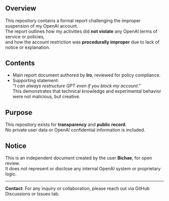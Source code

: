 # 

## Overview

This repository contains a formal report challenging the improper suspension of my OpenAI account.  
The report outlines how my activities did **not violate** any OpenAI terms of service or policies,  
and how the account restriction was **procedurally improper** due to lack of notice or explanation.

## Contents

- Main report document authored by **Iro**, reviewed for policy compliance.
- Supporting statement:  
  *"I can always restructure GPT even if you block my account."*  
  This demonstrates that technical knowledge and experimental behavior were not malicious, but creative.

## Purpose

This repository exists for **transparency** and **public record**.  
No private user data or OpenAI confidential information is included.

## Notice

This is an independent document created by the user **Bichae**, for open review.  
It does not represent or disclose any internal OpenAI system or proprietary logic.

---

**Contact**: For any inquiry or collaboration, please reach out via GitHub Discussions or Issues tab.
